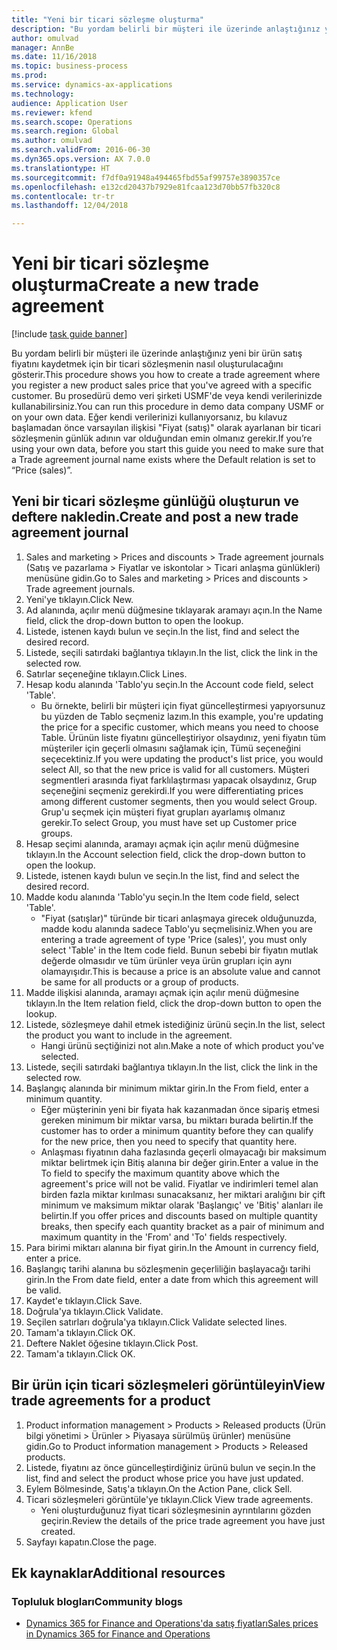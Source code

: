 ```yaml
--- 
title: "Yeni bir ticari sözleşme oluşturma"
description: "Bu yordam belirli bir müşteri ile üzerinde anlaştığınız yeni bir ürün satış fiyatını kaydetmek için bir ticari sözleşmenin nasıl oluşturulacağını gösterir."
author: omulvad
manager: AnnBe
ms.date: 11/16/2018
ms.topic: business-process
ms.prod: 
ms.service: dynamics-ax-applications
ms.technology: 
audience: Application User
ms.reviewer: kfend
ms.search.scope: Operations
ms.search.region: Global
ms.author: omulvad
ms.search.validFrom: 2016-06-30
ms.dyn365.ops.version: AX 7.0.0
ms.translationtype: HT
ms.sourcegitcommit: f7df0a91948a494465fbd55af99757e3890357ce
ms.openlocfilehash: e132cd20437b7929e81fcaa123d70bb57fb320c8
ms.contentlocale: tr-tr
ms.lasthandoff: 12/04/2018

---
```

# <a name="create-a-new-trade-agreement"></a><span data-ttu-id="e71c1-103">Yeni bir ticari sözleşme oluşturma</span><span class="sxs-lookup"><span data-stu-id="e71c1-103">Create a new trade agreement</span></span>

[!include [task guide banner](../../includes/task-guide-banner.md)]

<span data-ttu-id="e71c1-104">Bu yordam belirli bir müşteri ile üzerinde anlaştığınız yeni bir ürün satış fiyatını kaydetmek için bir ticari sözleşmenin nasıl oluşturulacağını gösterir.</span><span class="sxs-lookup"><span data-stu-id="e71c1-104">This procedure shows you how to create a trade agreement where you register a new product sales price that you've agreed with a specific customer.</span></span> <span data-ttu-id="e71c1-105">Bu prosedürü demo veri şirketi USMF'de veya kendi verilerinizde kullanabilirsiniz.</span><span class="sxs-lookup"><span data-stu-id="e71c1-105">You can run this procedure in demo data company USMF or on your own data.</span></span> <span data-ttu-id="e71c1-106">Eğer kendi verilerinizi kullanıyorsanız, bu kılavuz başlamadan önce varsayılan ilişkisi "Fiyat (satış)" olarak ayarlanan bir ticari sözleşmenin günlük adının var olduğundan emin olmanız gerekir.</span><span class="sxs-lookup"><span data-stu-id="e71c1-106">If you’re using your own data, before you start this guide you need to make sure that a Trade agreement journal name exists where the Default relation is set to “Price (sales)”.</span></span>


## <a name="create-and-post-a-new-trade-agreement-journal"></a><span data-ttu-id="e71c1-107">Yeni bir ticari sözleşme günlüğü oluşturun ve deftere nakledin.</span><span class="sxs-lookup"><span data-stu-id="e71c1-107">Create and post a new trade agreement journal</span></span>
1. <span data-ttu-id="e71c1-108">Sales and marketing > Prices and discounts > Trade agreement journals (Satış ve pazarlama > Fiyatlar ve iskontolar > Ticari anlaşma günlükleri) menüsüne gidin.</span><span class="sxs-lookup"><span data-stu-id="e71c1-108">Go to Sales and marketing > Prices and discounts > Trade agreement journals.</span></span>
2. <span data-ttu-id="e71c1-109">Yeni'ye tıklayın.</span><span class="sxs-lookup"><span data-stu-id="e71c1-109">Click New.</span></span>
3. <span data-ttu-id="e71c1-110">Ad alanında, açılır menü düğmesine tıklayarak aramayı açın.</span><span class="sxs-lookup"><span data-stu-id="e71c1-110">In the Name field, click the drop-down button to open the lookup.</span></span>
4. <span data-ttu-id="e71c1-111">Listede, istenen kaydı bulun ve seçin.</span><span class="sxs-lookup"><span data-stu-id="e71c1-111">In the list, find and select the desired record.</span></span>
5. <span data-ttu-id="e71c1-112">Listede, seçili satırdaki bağlantıya tıklayın.</span><span class="sxs-lookup"><span data-stu-id="e71c1-112">In the list, click the link in the selected row.</span></span>
6. <span data-ttu-id="e71c1-113">Satırlar seçeneğine tıklayın.</span><span class="sxs-lookup"><span data-stu-id="e71c1-113">Click Lines.</span></span>
7. <span data-ttu-id="e71c1-114">Hesap kodu alanında 'Tablo'yu seçin.</span><span class="sxs-lookup"><span data-stu-id="e71c1-114">In the Account code field, select 'Table'.</span></span>
    * <span data-ttu-id="e71c1-115">Bu örnekte, belirli bir müşteri için fiyat güncelleştirmesi yapıyorsunuz bu yüzden de Tablo seçmeniz lazım.</span><span class="sxs-lookup"><span data-stu-id="e71c1-115">In this example, you're updating the price for a specific customer, which means you need to choose Table.</span></span> <span data-ttu-id="e71c1-116">Ürünün liste fiyatını güncelleştiriyor olsaydınız, yeni fiyatın tüm müşteriler için geçerli olmasını sağlamak için, Tümü seçeneğini seçecektiniz.</span><span class="sxs-lookup"><span data-stu-id="e71c1-116">If you were updating the product's list price, you would select All, so that the new price is valid for all customers.</span></span> <span data-ttu-id="e71c1-117">Müşteri segmentleri arasında fiyat farklılaştırması yapacak olsaydınız, Grup seçeneğini seçmeniz gerekirdi.</span><span class="sxs-lookup"><span data-stu-id="e71c1-117">If you were differentiating prices among different customer segments, then you would select Group.</span></span> <span data-ttu-id="e71c1-118">Grup'u seçmek için müşteri fiyat grupları ayarlamış olmanız gerekir.</span><span class="sxs-lookup"><span data-stu-id="e71c1-118">To select Group, you must have set up Customer price groups.</span></span>  
8. <span data-ttu-id="e71c1-119">Hesap seçimi alanında, aramayı açmak için açılır menü düğmesine tıklayın.</span><span class="sxs-lookup"><span data-stu-id="e71c1-119">In the Account selection field, click the drop-down button to open the lookup.</span></span>
9. <span data-ttu-id="e71c1-120">Listede, istenen kaydı bulun ve seçin.</span><span class="sxs-lookup"><span data-stu-id="e71c1-120">In the list, find and select the desired record.</span></span>
10. <span data-ttu-id="e71c1-121">Madde kodu alanında 'Tablo'yu seçin.</span><span class="sxs-lookup"><span data-stu-id="e71c1-121">In the Item code field, select 'Table'.</span></span>
    * <span data-ttu-id="e71c1-122">"Fiyat (satışlar)" türünde bir ticari anlaşmaya girecek olduğunuzda, madde kodu alanında sadece Tablo'yu seçmelisiniz.</span><span class="sxs-lookup"><span data-stu-id="e71c1-122">When you are entering a trade agreement of type 'Price (sales)', you must only select 'Table' in the Item code field.</span></span> <span data-ttu-id="e71c1-123">Bunun sebebi bir fiyatın mutlak değerde olmasıdır ve tüm ürünler veya ürün grupları için aynı olamayışıdır.</span><span class="sxs-lookup"><span data-stu-id="e71c1-123">This is because a price is an absolute value and cannot be same for all products or a group of products.</span></span>  
11. <span data-ttu-id="e71c1-124">Madde ilişkisi alanında, aramayı açmak için açılır menü düğmesine tıklayın.</span><span class="sxs-lookup"><span data-stu-id="e71c1-124">In the Item relation field, click the drop-down button to open the lookup.</span></span>
12. <span data-ttu-id="e71c1-125">Listede, sözleşmeye dahil etmek istediğiniz ürünü seçin.</span><span class="sxs-lookup"><span data-stu-id="e71c1-125">In the list, select the product you want to include in the agreement.</span></span>
    * <span data-ttu-id="e71c1-126">Hangi ürünü seçtiğinizi not alın.</span><span class="sxs-lookup"><span data-stu-id="e71c1-126">Make a note of which product you've selected.</span></span>  
13. <span data-ttu-id="e71c1-127">Listede, seçili satırdaki bağlantıya tıklayın.</span><span class="sxs-lookup"><span data-stu-id="e71c1-127">In the list, click the link in the selected row.</span></span>
14. <span data-ttu-id="e71c1-128">Başlangıç alanında bir minimum miktar girin.</span><span class="sxs-lookup"><span data-stu-id="e71c1-128">In the From field, enter a minimum quantity.</span></span>
    * <span data-ttu-id="e71c1-129">Eğer müşterinin yeni bir fiyata hak kazanmadan önce sipariş etmesi gereken minimum bir miktar varsa, bu miktarı burada belirtin.</span><span class="sxs-lookup"><span data-stu-id="e71c1-129">If the customer has to order a minimum quantity  before they can qualify for the new price, then you need to specify that quantity here.</span></span>  
    * <span data-ttu-id="e71c1-130">Anlaşması fiyatının daha fazlasında geçerli olmayacağı bir maksimum miktar belirtmek için Bitiş alanına bir değer girin.</span><span class="sxs-lookup"><span data-stu-id="e71c1-130">Enter a value in the To field to specify the maximum quantity above which the agreement's price will not be valid.</span></span> <span data-ttu-id="e71c1-131">Fiyatlar ve indirimleri temel alan birden fazla miktar kırılması sunacaksanız, her miktari aralığını bir çift minimum ve maksimum miktar olarak 'Başlangıç' ve 'Bitiş' alanları ile belirtin.</span><span class="sxs-lookup"><span data-stu-id="e71c1-131">If you offer prices and discounts based on multiple quantity breaks, then specify each quantity bracket as a pair of minimum and maximum quantity in the 'From' and 'To' fields respectively.</span></span>  
15. <span data-ttu-id="e71c1-132">Para birimi miktarı alanına bir fiyat girin.</span><span class="sxs-lookup"><span data-stu-id="e71c1-132">In the Amount in currency field, enter a price.</span></span>
16. <span data-ttu-id="e71c1-133">Başlangıç tarihi alanına bu sözleşmenin geçerliliğin başlayacağı tarihi girin.</span><span class="sxs-lookup"><span data-stu-id="e71c1-133">In the From date field, enter a date from which this agreement will be valid.</span></span>
17. <span data-ttu-id="e71c1-134">Kaydet'e tıklayın.</span><span class="sxs-lookup"><span data-stu-id="e71c1-134">Click Save.</span></span>
18. <span data-ttu-id="e71c1-135">Doğrula'ya tıklayın.</span><span class="sxs-lookup"><span data-stu-id="e71c1-135">Click Validate.</span></span>
19. <span data-ttu-id="e71c1-136">Seçilen satırları doğrula'ya tıklayın.</span><span class="sxs-lookup"><span data-stu-id="e71c1-136">Click Validate selected lines.</span></span>
20. <span data-ttu-id="e71c1-137">Tamam'a tıklayın.</span><span class="sxs-lookup"><span data-stu-id="e71c1-137">Click OK.</span></span>
21. <span data-ttu-id="e71c1-138">Deftere Naklet öğesine tıklayın.</span><span class="sxs-lookup"><span data-stu-id="e71c1-138">Click Post.</span></span>
22. <span data-ttu-id="e71c1-139">Tamam'a tıklayın.</span><span class="sxs-lookup"><span data-stu-id="e71c1-139">Click OK.</span></span>

## <a name="view-trade-agreements-for-a-product"></a><span data-ttu-id="e71c1-140">Bir ürün için ticari sözleşmeleri görüntüleyin</span><span class="sxs-lookup"><span data-stu-id="e71c1-140">View trade agreements for a product</span></span>
1. <span data-ttu-id="e71c1-141">Product information management > Products > Released products (Ürün bilgi yönetimi > Ürünler > Piyasaya sürülmüş ürünler) menüsüne gidin.</span><span class="sxs-lookup"><span data-stu-id="e71c1-141">Go to Product information management > Products > Released products.</span></span>
2. <span data-ttu-id="e71c1-142">Listede, fiyatını az önce güncelleştirdiğiniz ürünü bulun ve seçin.</span><span class="sxs-lookup"><span data-stu-id="e71c1-142">In the list, find and select the product whose price you have just updated.</span></span>
3. <span data-ttu-id="e71c1-143">Eylem Bölmesinde, Satış'a tıklayın.</span><span class="sxs-lookup"><span data-stu-id="e71c1-143">On the Action Pane, click Sell.</span></span>
4. <span data-ttu-id="e71c1-144">Ticari sözleşmeleri görüntüle'ye tıklayın.</span><span class="sxs-lookup"><span data-stu-id="e71c1-144">Click View trade agreements.</span></span>
    * <span data-ttu-id="e71c1-145">Yeni oluşturduğunuz fiyat ticari sözleşmesinin ayrıntılarını gözden geçirin.</span><span class="sxs-lookup"><span data-stu-id="e71c1-145">Review the details of the price trade agreement you have just created.</span></span>    
5. <span data-ttu-id="e71c1-146">Sayfayı kapatın.</span><span class="sxs-lookup"><span data-stu-id="e71c1-146">Close the page.</span></span>

## <a name="additional-resources"></a><span data-ttu-id="e71c1-147">Ek kaynaklar</span><span class="sxs-lookup"><span data-stu-id="e71c1-147">Additional resources</span></span>
### <a name="community-blogs"></a><span data-ttu-id="e71c1-148">Topluluk blogları</span><span class="sxs-lookup"><span data-stu-id="e71c1-148">Community blogs</span></span>
- [<span data-ttu-id="e71c1-149">Dynamics 365 for Finance and Operations'da satış fiyatları</span><span class="sxs-lookup"><span data-stu-id="e71c1-149">Sales prices in Dynamics 365 for Finance and Operations</span></span>](https://financefunction.tech/2018/11/14/sales-prices-in-dynamics-365-for-finance-and-operations/#sales_price_in_trade_agreements)

